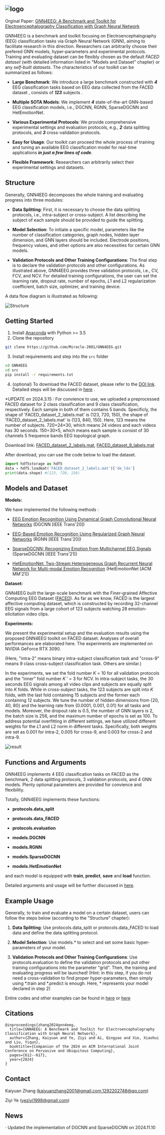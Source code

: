 
![logo](./src/pics/logo.png)
---
Orginal Paper: [GNN4EEG: A Benchmark and Toolkit for Electroencephalography Classification with Graph Neural Network](https://dl.acm.org/doi/abs/10.1145/3675094.3678475) 

<!-- Electroencephalography (EEG) classification is a crucial task in neuroscience, neural engineering, and several commercial applications. Traditional EEG classification models, however, have often overlooked or inadequately leveraged the brain’s topological information. Recognizing this shortfall, there has been a burgeoning interest in recent years in harnessing the potential of Graph Neural Networks (GNN) to exploit the topological information by modeling features selected from each EEG channel in a graph structure. 

However, it remains challenging to evaluate the transferability of these models and implement GNN-based EEG classification models in practice due to the lack of easy-to-use toolkits and large-scale public benchmarks. To tackle this, we build GNN4EEG, a benchmark and toolkit for EEG classification with GNN. -->

GNN4EEG is a benchmark and toolkit focusing on Electroencephalography (EEG) classification tasks via Graph Neural Network (GNN), aiming to facilitate research in this direction. Researchers can arbitrarily choose their prefered GNN models, hyper-parameters and experimental protocols. Training and evaluating dataset can be flexibly chosen as the default *FACED dataset* (with detailed information listed in "Models and Dataset" chapter) or any *self-built datasets*.  The characteristics of our toolkit can be summarized as follows:

- **Large Benchmark**: We introduce a large
benchmark constructed with ***4*** EEG classification tasks based on
EEG data collected from the FACED dataset , consists of ***123*** subjects . 

- **Multiple SOTA Models**:  We implement  ***4*** state-of-the-art GNN-based EEG classification
models, i.e., DGCNN, RGNN, SparseDGCNN and HetEmotionNet.

- **Various Experimental Protocols**:  We provide comprehensive experimental settings and evaluation protocols, e.g., ***2*** data splitting protocols, and ***3*** cross-validation protocols.

- **Easy for Usage**: Our toolkit can proceed the whole process of training and tuning an available EEG classification model for real-time applications ***in just a few lines of code***. 

- **Flexible Framework**: Researchers can arbitrarily select their experimental settings and datasets.



<!-- Generally, GNN4EEG implements **4 EEG classification tasks** as the benchmark, **3 validation protocols** , and **4 GNN models** . -->

## Structure

Generally, GNN4EEG decomposes the whole training and evaluating progress into three modules:

- **Data Splitting**: First, it is necessary to choose the data splitting protocols, i.e., intra-subject or cross-subject. A list describing
the subject of each sample should be provided to guide the splitting.

- **Model Selection**: To initiate a specific model, parameters like
the number of classification categories, graph nodes, hidden layer dimension, and GNN layers should be included. Electrode positions, frequency values, and other options are also necessities for certain
GNN models.


- **Validation Protocols and Other Training Configurations**: The
final step is to declare the validation protocols and other configurations. As illustrated above, GNN4EEG provides three validation protocols, i.e., CV, FCV, and NCV. For detailed training configurations, the user can set the learning rate, dropout rate, number of
epochs, 𝐿1 and 𝐿2 regularization coefficient, batch size, optimizer,
and training device.

A data flow diagram is illustrated as following:

![Structure](./src/pics/structure.png)



## Getting Started

1. Install [Anaconda](https://docs.conda.io/en/latest/miniconda.html) with Python >= 3.5
2. Clone the repository

```bash
git clone https://github.com/Miracle-2001/GNN4EEG.git
```

3. Install requirements and step into the `src` folder

```bash
cd GNN4EEG
cd src
pip install -r requirements.txt
```

4. (optional) To download the FACED dataset, please refer to the [DOI link](https://doi.org/10.7303/syn50614194). Detailed steps will be discussed in [here](./src/further_illustration/FACED_dataset_preparations.md)
.

*UPDATE on 2024.3.15 : 
For convience to use, we uploaded a preprocessed FACED dataset for 2 class classification and 9 class classification, respectively. Each sample in both of them contains 5 bands. Specificly, the shape of 'FACED_dataset_2_labels.mat' is (123, 720, 150), the shape of 'FACED_dataset_2_labels.mat' is (123, 840, 150). Here, 123 means the number of subjects. 720=24×30, which means 24 videos and each videos has 30 seconds. 150=30×5, which means each sample is consist of 30 channels 5 frequence bands EEG topological graph. 

Download link: [FACED_dataset_2_labels.mat](https://drive.google.com/file/d/1e9e-C4LKVvt0JBO9mNGiDrgl3s2d7OEU/view?usp=drive_link), [FACED_dataset_9_labels.mat](https://drive.google.com/file/d/1ctfPmjUvMKH4xWOkXnIrX_d_AEnhX1Cg/view?usp=drive_link)

After download, you can use the code below to load the dataset.
```python
import hdf5storage as hdf5
data = hdf5.loadmat('FACED_dataset_2_labels.mat')['de_lds']
print(data.shape) #(123, 720, 150)
```

## Models and Dataset

**Models:**

We have implemented the following methods :

- [EEG Emotion Recognition Using Dynamical Graph Convolutional Neural Networks](https://ieeexplore.ieee.org/abstract/document/8320798) (DGCNN [IEEE Trans'20])

- [EEG-Based Emotion Recognition Using Regularized Graph Neural Networks](https://arxiv.org/pdf/1907.07835.pdf) (RGNN [IEEE Trans'20])

- [SparseDGCNN: Recognizing Emotion from Multichannel EEG Signals](https://ieeexplore.ieee.org/abstract/document/9321519) (SparseDGCNN [IEEE Trans'21])

- [HetEmotionNet: Two-Stream Heterogeneous Graph Recurrent Neural Network for Multi-modal Emotion Recognition](https://arxiv.org/pdf/2108.03354.pdf) (HetEmotionNet [ACM MM'21])

**Dataset:**

GNN4EEG built the large-scale benchmark with the Finer-grained Affective Computing EEG Dataset ([FACED](https://doi.org/10.7303/syn50614194)). As far
as we know, FACED is the largest affective computing dataset,
which is constructed by recording 32-channel EEG signals from a
large cohort of 123 subjects watching 28 emotion-elicitation video
clips.


**Experiments:**

We present the experimental setup and the evaluation results using the proposed GNN4EEG toolkit on FACED dataset. Analyses of
overall performances are elaborated here. The experiments are implemented on NVIDIA GeForce RTX 3090.

(Here, "intra-2" means binary intra-subject classification task and "cross-9" means 9 class cross-subject classification task. Others are similar.)

In the experiments, we set the fold number 𝐾 = 10 for all validation protocols and the
“inner” fold number 𝐾
′ = 3 for NCV. In intra-subject tasks, the 30
seconds EEG signals among all video clips and subjects are equally
split into 𝐾 folds. While in cross-subject tasks, the 123 subjects are
split into 𝐾 folds, with the last fold containing 15 subjects and the
former each containing 12 subjects.
We tune the number of hidden dimensions from {20, 40, 80} and
the learning rate from {0.0001, 0.001, 0.01} for all tasks and models.
Moreover, the dropout rate is 0.5, the number of GNN layers is 2,
the batch size is 256, and the maximum number of epochs is set
as 100. To address potential overfitting in different settings, we
have utilized different weights for the 𝐿1 and 𝐿2 norm in different
tasks. Specifically, both weights are set as 0.001 for intra-2, 0.005
for cross-9, and 0.003 for cross-2 and intra-9. 

![result](./src/pics/result.png)

## Functions and Arguments 

GNN4EEG implements 4 EEG classification tasks on FACED as the benchmark, 2 data splitting protocols, 3 validation
protocols, and 4 GNN models. Plenty optional parameters are provided for convience and flexibility.

Totally, GNN4EEG implements these functions:


- **protocols.data_split**
- **protocols.data_FACED**
- **protocols.evaluation**

- **models.DGCNN**
- **models.RGNN**
- **models.SparseDGCNN**
- **models.HetEmotionNet**

and each model is equipped with **train**, **predict**, **save** and **load** function.


Detailed arguments and usage will be further discussed in [here](./src/further_illustration/Functions_and_Arguments.md).

## Example Usage

Generally, to train and evaluate a model on a certain dataset, users can follow the steps below (according to the "Structure" chapter):

1. **Data Splitting**: Use protocols.data_split or protocols.data_FACED to load data and define the data splitting protocol.

2. **Model Selection**: Use models.* to select and set some basic hyper-parameters of your model.

3. **Validation Protocols and Other Training Configurations**: Use protocols.evaluation to define the validation protocols and put other training configurations into the parameter "grid". Then, the training and evaluating progress will be launched! (Hint: in this step, if you do not need a cross-validation to find proper hyper-parameters, then simply using *.train and *.predict is enough. Here, * represents your model declared in step 2)

Entire codes and other examples can be found in [here](example.ipynb) or [here](example_dgcnn_cross2.py)

## Citations
```
@inproceedings{zhang2024gnn4eeg,
  title={GNN4EEG: A Benchmark and Toolkit for Electroencephalography Classification with Graph Neural Network},
  author={Zhang, Kaiyuan and Ye, Ziyi and Ai, Qingyao and Xie, Xiaohui and Liu, Yiqun},
  booktitle={Companion of the 2024 on ACM International Joint Conference on Pervasive and Ubiquitous Computing},
  pages={612--617},
  year={2024}
}
```

## Contact

Kaiyuan Zhang (<kaiyuanzhang2001@gmail.com>,<1292202748@qq.com>)

Ziyi Ye (<yeziyi1998@gmail.com>)

## News

· Updated the implementation of DGCNN and SparseDGCNN on 2024.11.10
